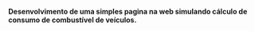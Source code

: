 <b>Desenvolvimento de uma simples pagina na web simulando cálculo de consumo de combustível de veículos.</b>
